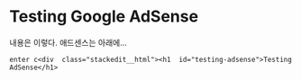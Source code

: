 
# Testing Google AdSense 

내용은 이렇다. 
애드센스는 아래에... 

    enter c<div  class="stackedit__html"><h1  id="testing-adsense">Testing AdSense</h1>
<script async src="https://pagead2.googlesyndication.com/pagead/js/adsbygoogle.js"></script>
<ins class="adsbygoogle"
style="display:block; text-align:center;"
data-ad-layout="in-article"
data-ad-format="fluid"
data-ad-client="ca-pub-5998015764378916"
data-ad-slot="8073142933"></ins>
<script>
(adsbygoogle = window.adsbygoogle || []).push({});
</script>

<!--stackedit_data:
eyJoaXN0b3J5IjpbLTE5NDgzNDUxNzUsLTE5OTAzNjk0NjcsMj
U2Mzk1ODI3LDgwMDk2MTg0MiwxNTQ0NTEyMzI2XX0=
-->